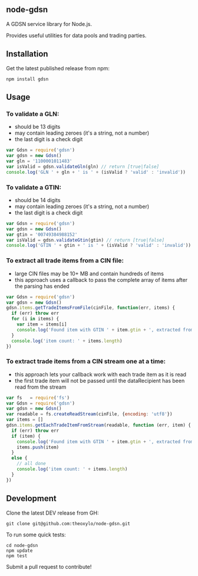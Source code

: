 ## node-gdsn

A GDSN service library for Node.js.

Provides useful utilities for data pools and trading parties.


## Installation

Get the latest published release from npm:

    npm install gdsn
    
    
## Usage

### To validate a GLN:
  * should be 13 digits
  * may contain leading zeroes (it's a string, not a number)
  * the last digit is a check digit

```js
var Gdsn = require('gdsn')
var gdsn = new Gdsn()
var gln = '1100001011483'
var isValid = gdsn.validateGln(gln) // return [true|false]
console.log('GLN ' + gln + ' is ' + (isValid ? 'valid' : 'invalid'))
```

### To validate a GTIN:
  * should be 14 digits
  * may contain leading zeroes (it's a string, not a number)
  * the last digit is a check digit

```js
var Gdsn = require('gdsn')
var gdsn = new Gdsn()
var gtin = '00749384988152'
var isValid = gdsn.validateGtin(gtin) // return [true|false]
console.log('GTIN ' + gtin + ' is ' + (isValid ? 'valid' : 'invalid'))
```

### To extract all trade items from a CIN file:
  * large CIN files may be 10+ MB and contain hundreds of items
  * this approach uses a callback to pass the complete array of items after the parsing has ended

```js
var Gdsn = require('gdsn')
var gdsn = new Gdsn()
gdsn.items.getTradeItemsFromFile(cinFile, function(err, items) {
  if (err) throw err
  for (i in items) {
    var item = items[i]
    console.log('Found item with GTIN ' + item.gtin + ', extracted from message ' + item.msg_id)
  }
  console.log('item count: ' + items.length)
})
```

### To extract trade items from a CIN stream one at a time:
  * this approach lets your callback work with each trade item as it is read
  * the first trade item will not be passed until the dataRecipient has been read from the stream

```js
var fs   = require('fs')
var Gdsn = require('gdsn')
var gdsn = new Gdsn()
var readable = fs.createReadStream(cinFile, {encoding: 'utf8'})
var items = []
gdsn.items.getEachTradeItemFromStream(readable, function (err, item) {
  if (err) throw err
  if (item) {
    console.log('Found item with GTIN ' + item.gtin + ', extracted from message ' + item.msg_id)
    items.push(item)
  }
  else {
    // all done
    console.log('item count: ' + items.length)
  }
})
```


## Development

Clone the latest DEV release from GH:

    git clone git@github.com:theoxylo/node-gdsn.git


To run some quick tests:

    cd node-gdsn
    npm update
    npm test


Submit a pull request to contribute!
